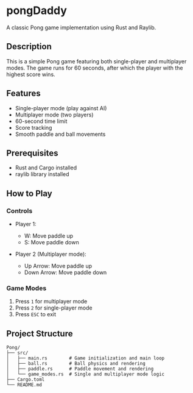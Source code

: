 # pongDaddy

A classic Pong game implementation using Rust and Raylib.

## Description

This is a simple Pong game featuring both single-player and multiplayer modes. The game runs for 60 seconds, after which the player with the highest score wins.

## Features

- Single-player mode (play against AI)
- Multiplayer mode (two players)
- 60-second time limit
- Score tracking
- Smooth paddle and ball movements

## Prerequisites

- Rust and Cargo installed
- raylib library installed

## How to Play

### Controls
- Player 1:
  - W: Move paddle up
  - S: Move paddle down

- Player 2 (Multiplayer mode):
  - Up Arrow: Move paddle up
  - Down Arrow: Move paddle down

### Game Modes
1. Press `1` for multiplayer mode  
2. Press `2` for single-player mode  
3. Press `ESC` to exit

## Project Structure
```
Pong/
├── src/
│   ├── main.rs        # Game initialization and main loop
│   ├── ball.rs        # Ball physics and rendering
│   ├── paddle.rs      # Paddle movement and rendering
│   └── game_modes.rs  # Single and multiplayer mode logic
├── Cargo.toml
└── README.md
```

